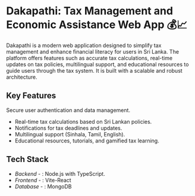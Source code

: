 # Dakapathi: Tax Management and Economic Assistance Web App 💰📈

Dakapathi is a modern web application designed to simplify tax management and enhance financial literacy for users in Sri Lanka. The platform offers features such as accurate tax calculations, real-time updates on tax policies, multilingual support, and educational resources to guide users through the tax system. It is built with a scalable and robust architecture.

## Key Features

Secure user authentication and data management.

- Real-time tax calculations based on Sri Lankan policies.
- Notifications for tax deadlines and updates.
- Multilingual support (Sinhala, Tamil, English).
- Educational resources, tutorials, and gamified tax learning.

## Tech Stack

- *Backend* - : Node.js with TypeScript.
- *Frontend* - : Vite-React
- *Database* - : MongoDB
